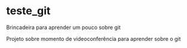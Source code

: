 # teste_git
Brincadeira para aprender um pouco sobre git

Projeto sobre momento de videoconferência para aprender sobre o git